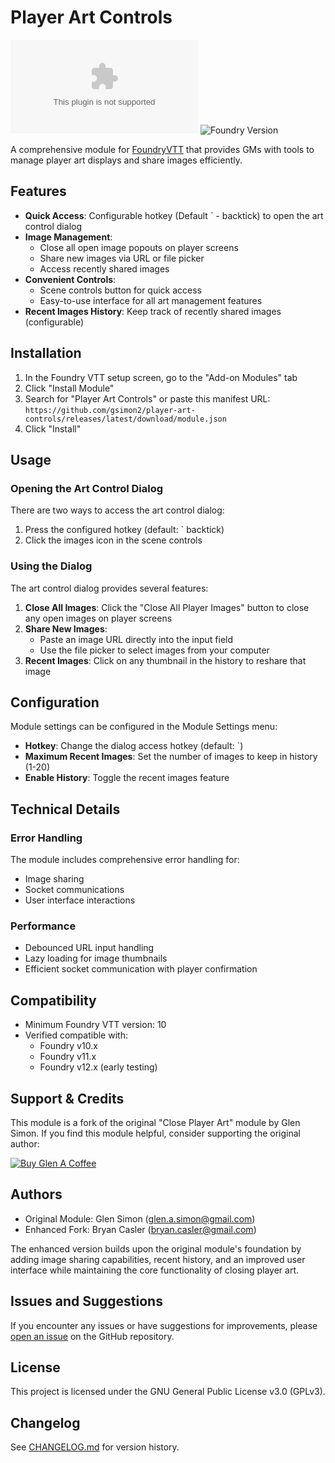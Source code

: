 # Player Art Controls

![GitHub release (latest by date and asset)](https://img.shields.io/github/downloads/gsimon2/player-art-controls/latest/module.zip)
![Foundry Version](https://img.shields.io/badge/dynamic/json?color=orange&label=Foundry%20Version&query=compatibility.verified&url=https%3A%2F%2Fraw.githubusercontent.com%2Fgsimon2%2Fplayer-art-controls%2Fmain%2Fmodule.json)

A comprehensive module for [FoundryVTT](https://foundryvtt.com/) that provides GMs with tools to manage player art displays and share images efficiently.

## Features

- **Quick Access**: Configurable hotkey (Default ` - backtick) to open the art control dialog
- **Image Management**: 
  - Close all open image popouts on player screens
  - Share new images via URL or file picker
  - Access recently shared images
- **Convenient Controls**: 
  - Scene controls button for quick access
  - Easy-to-use interface for all art management features
- **Recent Images History**: Keep track of recently shared images (configurable)

## Installation

1. In the Foundry VTT setup screen, go to the "Add-on Modules" tab
2. Click "Install Module"
3. Search for "Player Art Controls" or paste this manifest URL: 
   `https://github.com/gsimon2/player-art-controls/releases/latest/download/module.json`
4. Click "Install"

## Usage

### Opening the Art Control Dialog
There are two ways to access the art control dialog:
1. Press the configured hotkey (default: ` backtick)
2. Click the images icon in the scene controls

### Using the Dialog
The art control dialog provides several features:
1. **Close All Images**: Click the "Close All Player Images" button to close any open images on player screens
2. **Share New Images**:
   - Paste an image URL directly into the input field
   - Use the file picker to select images from your computer
3. **Recent Images**: Click on any thumbnail in the history to reshare that image

## Configuration

Module settings can be configured in the Module Settings menu:

- **Hotkey**: Change the dialog access hotkey (default: `)
- **Maximum Recent Images**: Set the number of images to keep in history (1-20)
- **Enable History**: Toggle the recent images feature

## Technical Details

### Error Handling
The module includes comprehensive error handling for:
- Image sharing
- Socket communications
- User interface interactions

### Performance
- Debounced URL input handling
- Lazy loading for image thumbnails
- Efficient socket communication with player confirmation

## Compatibility

- Minimum Foundry VTT version: 10
- Verified compatible with:
  - Foundry v10.x
  - Foundry v11.x
  - Foundry v12.x (early testing)

## Support & Credits

This module is a fork of the original "Close Player Art" module by Glen Simon. If you find this module helpful, consider supporting the original author:

[![Buy Glen A Coffee](https://img.shields.io/badge/Buy%20Glen%20A%20Coffee-%243-blue)](https://www.buymeacoffee.com/gsimon2)

## Authors

- Original Module: Glen Simon (glen.a.simon@gmail.com)
- Enhanced Fork: Bryan Casler (bryan.casler@gmail.com)

The enhanced version builds upon the original module's foundation by adding image sharing capabilities, recent history, and an improved user interface while maintaining the core functionality of closing player art.

## Issues and Suggestions

If you encounter any issues or have suggestions for improvements, please [open an issue](https://github.com/bryancasler/player-art-controls/issues) on the GitHub repository.

## License

This project is licensed under the GNU General Public License v3.0 (GPLv3).

## Changelog

See [CHANGELOG.md](./CHANGELOG.md) for version history.
